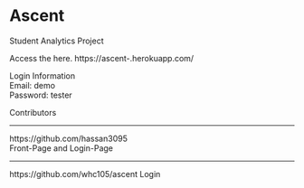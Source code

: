 # Ascent
Student Analytics Project

Access the here.
https://ascent-.herokuapp.com/

Login Information
<br>
Email: demo
<br>
Password: tester


Contributors
<hr>
https://github.com/hassan3095
<br>
Front-Page and Login-Page
<hr>
https://github.com/whc105/ascent
Login
